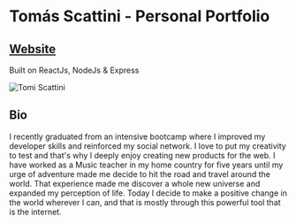 # Tomás Scattini - Personal Portfolio

## [Website](http://www.tomiscattini.com)

Built on ReactJs, NodeJs & Express

![Tomi Scattini](https://res.cloudinary.com/tomiscattini/image/upload/v1610311528/Portfolio/IMG_69478_vbwzk5.jpg)

## Bio

I recently graduated from an intensive bootcamp where I improved my developer skills and reinforced my social network.
I love to put my creativity to test and that's why I deeply enjoy creating new products for the web.
I have worked as a Music teacher in my home country for five years until my urge of adventure made me decide to hit the road and travel around the world.
That experience made me discover a whole new universe and expanded my perception of life.
Today I decide to make a positive change in the world wherever I can, and that is mostly through this powerful tool that is the internet.